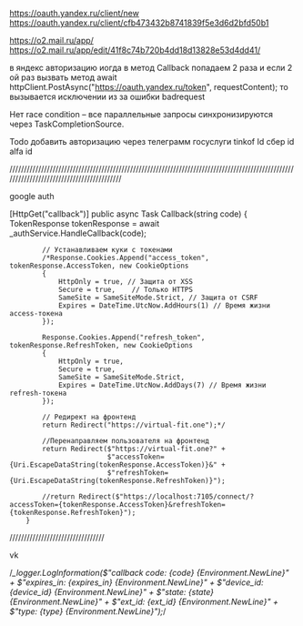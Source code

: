 ﻿

https://oauth.yandex.ru/client/new
https://oauth.yandex.ru/client/cfb473432b8741839f5e3d6d2bfd50b1

https://o2.mail.ru/app/
https://o2.mail.ru/app/edit/41f8c74b720b4dd18d13828e53d4dd41/

в яндекс авторизацию иогда в метод Callback попадаем 2 раза
и если 2 ой раз вызвать метод await httpClient.PostAsync("https://oauth.yandex.ru/token", requestContent); то вызывается исключении из за ошибки badrequest

Нет race condition – все параллельные запросы синхронизируются через TaskCompletionSource.



Todo
добавить авторизацию через телеграмм
госуслуги
tinkof Id
сбер id
alfa id

//////////////////////////////////////////////////////////////////////////////////////////////////////////////////////////////////////////

google auth

[HttpGet("callback")]
        public async Task<IActionResult> Callback(string code)
        {
            TokenResponse tokenResponse = await _authService.HandleCallback(code);

            // Устанавливаем куки с токенами
            /*Response.Cookies.Append("access_token", tokenResponse.AccessToken, new CookieOptions
            {
                HttpOnly = true, // Защита от XSS
                Secure = true,    // Только HTTPS
                SameSite = SameSiteMode.Strict, // Защита от CSRF
                Expires = DateTime.UtcNow.AddHours(1) // Время жизни access-токена
            });

            Response.Cookies.Append("refresh_token", tokenResponse.RefreshToken, new CookieOptions
            {
                HttpOnly = true,
                Secure = true,
                SameSite = SameSiteMode.Strict,
                Expires = DateTime.UtcNow.AddDays(7) // Время жизни refresh-токена
            });

            // Редирект на фронтенд
            return Redirect("https://virtual-fit.one");*/

            //Перенаправляем пользователя на фронтенд
            return Redirect($"https://virtual-fit.one?" +
                            $"accessToken={Uri.EscapeDataString(tokenResponse.AccessToken)}&" +
                            $"refreshToken={Uri.EscapeDataString(tokenResponse.RefreshToken)}");

            //return Redirect($"https://localhost:7105/connect/?accessToken={tokenResponse.AccessToken}&refreshToken={tokenResponse.RefreshToken}");            
        }


/////////////////////////////////

vk

/*_logger.LogInformation($"callback code: {code} {Environment.NewLine}" +
                                    $"expires_in: {expires_in}  {Environment.NewLine}" +
                                    $"device_id: {device_id}  {Environment.NewLine}" +
                                    $"state: {state}  {Environment.NewLine}" +
                                    $"ext_id: {ext_id}  {Environment.NewLine}" +
                                    $"type: {type}  {Environment.NewLine}");*/
